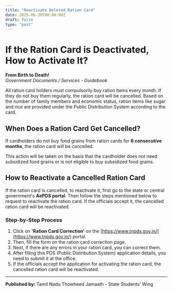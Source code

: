 ```yaml
---
title: "Reactivate Deleted Ration Card"
date: 2025-06-30T00:00:00Z
draft: false
type: "post"
---
```


# If the Ration Card is Deactivated, How to Activate It?

**From Birth to Death!**  
*Government Documents / Services - Guidebook*

All ration card holders must compulsorily buy ration items every month. If they do not buy them regularly, the ration card will be cancelled. Based on the number of family members and economic status, ration items like sugar and rice are provided under the Public Distribution System according to the card.

## When Does a Ration Card Get Cancelled?

If cardholders do not buy food grains from ration cards for **6 consecutive months**, the ration card will be cancelled.

This action will be taken on the basis that the cardholder does not need subsidized food grains or is not eligible to buy subsidized food grains.

## How to Reactivate a Cancelled Ration Card

If the ration card is cancelled, to reactivate it, first go to the state or central government's **AePDS portal**. Then follow the steps mentioned below to request to reactivate the ration card. If the officials accept it, the cancelled ration card will be reactivated.

### Step-by-Step Process

1. Click on **'Ration Card Correction'** on the [https://www.tnpds.gov.in/](https://www.tnpds.gov.in/) portal.
2. Then, fill the form on the ration card correction page.
3. Next, if there are any errors in your ration card, you can correct them.
4. After filling this PDS (Public Distribution System) application details, you need to submit it at the office.
5. If the officials accept the application for activating the ration card, the cancelled ration card will be reactivated.

---

**Published by:** Tamil Nadu Thowheed Jamaath - State Students' Wing